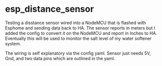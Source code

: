 # esp_distance_sensor

Testing a disstance sensor wired into a NodeMCU that is flashed with Esphome and sending data back to HA.  The sensor reports in meters but I added the config to convert it on the NodeMCU and report in Inches to HA.  Eventually this will be used to monitor the salt level of my water softener system.

The wiring is self explanatory via the config yaml.  Sensor just needs 5V, Gnd, and two data pins which are outlined in the yaml.
